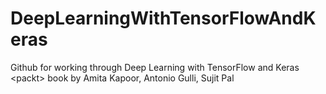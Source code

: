 # DeepLearningWithTensorFlowAndKeras
Github for working through Deep Learning with TensorFlow and Keras &lt;packt> book by Amita Kapoor, Antonio Gulli, Sujit Pal
